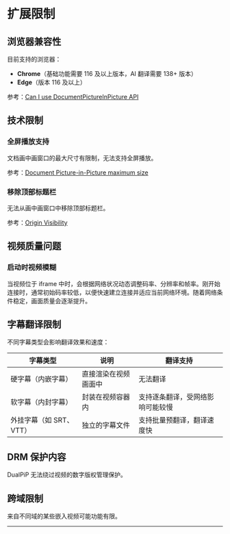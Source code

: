 # 扩展限制

## 浏览器兼容性

目前支持的浏览器：

- **Chrome**（基础功能需要 116 及以上版本，AI 翻译需要 138+ 版本）
- **Edge**（版本 116 及以上）

参考：[Can I use DocumentPictureInPicture API](https://caniuse.com/?search=DocumentPictureInPicture)

## 技术限制

### 全屏播放支持

文档画中画窗口的最大尺寸有限制，无法支持全屏播放。

参考：[Document Picture-in-Picture maximum size](https://wicg.github.io/document-picture-in-picture/#maximum-size)

### 移除顶部标题栏

无法从画中画窗口中移除顶部标题栏。

参考：[Origin Visibility](https://wicg.github.io/document-picture-in-picture/#origin-visibility)

## 视频质量问题

### 启动时视频模糊

当视频位于 iframe 中时，会根据网络状况动态调整码率、分辨率和帧率。刚开始连接时，通常初始码率较低，以便快速建立连接并适应当前网络环境。随着网络条件稳定，画面质量会逐渐提升。

## 字幕翻译限制

不同字幕类型会影响翻译效果和速度：

| 字幕类型                | 说明                 | 翻译支持                         |
| ----------------------- | -------------------- | -------------------------------- |
| 硬字幕（内嵌字幕）      | 直接渲染在视频画面中 | 无法翻译                         |
| 软字幕（内封字幕）      | 封装在视频容器内     | 支持逐条翻译，受网络影响可能较慢 |
| 外挂字幕（如 SRT、VTT） | 独立的字幕文件       | 支持批量预翻译，翻译速度快       |

## DRM 保护内容

DualPiP 无法绕过视频的数字版权管理保护。

## 跨域限制

来自不同域的某些嵌入视频可能功能有限。

---
